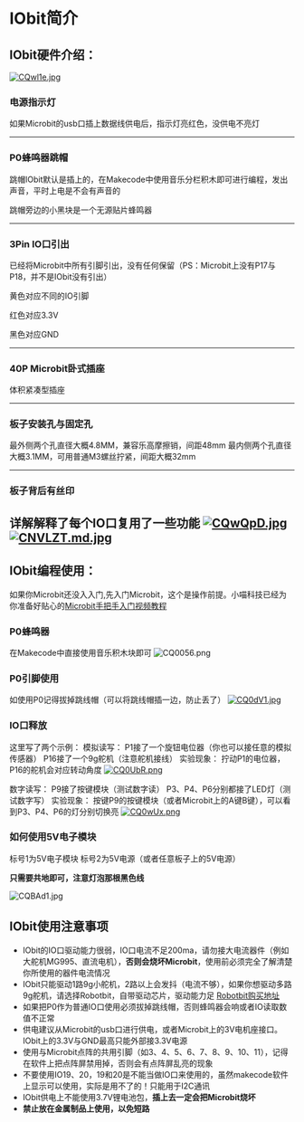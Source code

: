 # IObit简介


## IObit硬件介绍：
[![CQwl1e.jpg](https://s1.ax1x.com/2018/04/23/CQwl1e.jpg)](https://imgchr.com/i/CQwl1e)
### 电源指示灯
如果Microbit的usb口插上数据线供电后，指示灯亮红色，没供电不亮灯

----------

### P0蜂鸣器跳帽
跳帽IObit默认是插上的，在Makecode中使用音乐分栏积木即可进行编程，发出声音，平时上电是不会有声音的

跳帽旁边的小黑块是一个无源贴片蜂鸣器


----------


### 3Pin IO口引出
已经将Microbit中所有引脚引出，没有任何保留（PS：Microbit上没有P17与P18，并不是IObit没有引出）

黄色对应不同的IO引脚

红色对应3.3V

黑色对应GND


----------


### 40P Microbit卧式插座
体积紧凑型插座

----------


### 板子安装孔与固定孔
最外侧两个孔直径大概4.8MM，兼容乐高摩擦销，间距48mm
最内侧两个孔直径大概3.1MM，可用普通M3螺丝拧紧，间距大概32mm

----------


### 板子背后有丝印
详解解释了每个IO口复用了一些功能
[![CQwQpD.jpg](https://s1.ax1x.com/2018/04/23/CQwQpD.jpg)](https://imgchr.com/i/CQwQpD)
[![CNVLZT.md.jpg](https://s1.ax1x.com/2018/05/04/CNVLZT.md.jpg)](https://imgchr.com/i/CNVLZT)
----------


## IObit编程使用：
如果你Microbit还没入入门,先入门Microbit，这个是操作前提。小喵科技已经为你准备好贴心的[Microbit手把手入门视频教程](http://kittenbot.cn/bbs/forum.php?mod=viewthread&tid=201&highlight=Microbit%2B%CA%D3%C6%B5)

### P0蜂鸣器
在Makecode中直接使用音乐积木块即可
![CQ0056.png](https://s1.ax1x.com/2018/04/23/CQ0056.png)

### P0引脚使用
如使用P0记得拔掉跳线帽（可以将跳线帽插一边，防止丢了）
[![CQ0dV1.jpg](https://s1.ax1x.com/2018/04/23/CQ0dV1.jpg)](https://imgchr.com/i/CQ0dV1)

### IO口释放
这里写了两个示例：
模拟读写：
P1接了一个旋钮电位器（你也可以接任意的模拟传感器）
P16接了一个9g舵机（注意舵机接线）
实验现象：
拧动P1的电位器，P16的舵机会对应转动角度
[![CQ0UbR.png](https://s1.ax1x.com/2018/04/23/CQ0UbR.png)](https://imgchr.com/i/CQ0UbR)

数字读写：
P9接了按键模块（测试数字读）
P3、P4、P6分别都接了LED灯（测试数字写）
实验现象：
按键P9的按键模块（或者Microbit上的A键B键），可以看到P3、P4、P6的灯分别切换亮
[![CQ0wUx.png](https://s1.ax1x.com/2018/04/23/CQ0wUx.png)](https://imgchr.com/i/CQ0wUx)

### 如何使用5V电子模块
标号1为5V电子模块
标号2为5V电源（或者任意板子上的5V电源）

**只需要共地即可，注意灯泡那根黑色线**

![CQBAd1.jpg](https://s1.ax1x.com/2018/04/23/CQBAd1.jpg)

## IObit使用注意事项

 - IObit的IO口驱动能力很弱，IO口电流不足200ma，请勿接大电流器件（例如大舵机MG995、直流电机），**否则会烧坏Microbit**，使用前必须完全了解清楚你所使用的器件电流情况
 - IObit只能驱动1路9g小舵机，2路以上会发抖（电流不够），如果你想驱动多路9g舵机，请选择Robotbit，自带驱动芯片，驱动能力足 [Robotbit购买地址](https://item.taobao.com/item.htm?spm=a230r.1.14.14.1b224327xxF4Jq&id=559862615142&ns=1&abbucket=4#detail)
 - 如果把P0作为普通IO口使用必须拔掉跳线帽，否则蜂鸣器会响或者IO读取数值不正常
 - 供电建议从Microbit的usb口进行供电，或者Microbit上的3V电机座接口。IObit上的3.3V与GND最高只能外部接3.3V电源
 - 使用与Microbit点阵的共用引脚（如3、4、5、6、7、8、9、10、11），记得在软件上把点阵屏禁用掉，否则会有点阵屏乱亮的现象
 - 不要使用IO19、20，19和20是不能当做IO口来使用的，虽然makecode软件上显示可以使用，实际是用不了的！只能用于I2C通讯
 - IObit供电上不能使用3.7V锂电池包，**插上去一定会把Microbit烧坏**
 - **禁止放在金属制品上使用，以免短路**
